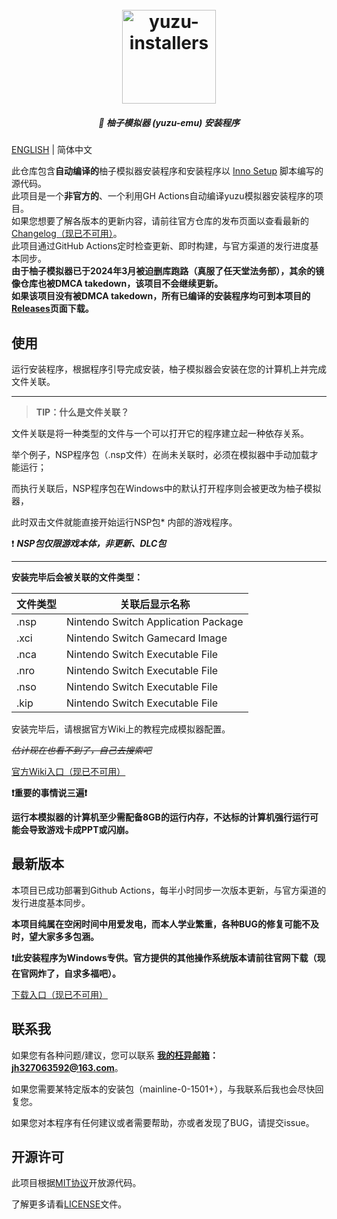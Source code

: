 <h1 align="center">
  <br>
  <a href="https://github.com/LuccaWang404/yuzu-installers"><img src="./yuzu.ico" alt="yuzu-installers" width="150"></a>
</h1>
<h5 align="center">
<b>🍊 柚子模拟器 (yuzu-emu) 安装程序</b>
</h5>


[ENGLISH](./README.md) | 简体中文

<p>
       此仓库包含<b>自动编译的</b>柚子模拟器安装程序和安装程序以 <a href ="https://jrsoftware.org/isinfo.php">Inno Setup</a> 脚本编写的源代码。</br>
       此项目是一个<b>非官方的</b>、一个利用GH Actions自动编译yuzu模拟器安装程序的项目。</b></br>
       如果您想要了解各版本的更新内容，请前往官方仓库的发布页面以查看最新的<a href="https://github.com/yuzu-emu/yuzu-mainline/releases/latest">Changelog（现已不可用）</a>。</br>
       此项目通过GitHub Actions定时检查更新、即时构建，与官方渠道的发行进度基本同步。</br>
      <b>由于柚子模拟器已于2024年3月被迫删库跑路（真服了任天堂法务部），其余的镜像仓库也被DMCA takedown，该项目不会继续更新。</b></br>
      <b>如果该项目没有被DMCA takedown，所有已编译的安装程序均可到本项目的<a href ="https://github.com/LuccaWang404/yuzu-installers/releases">Releases</a>页面下载。</b>
</p>



## 使用
运行安装程序，根据程序引导完成安装，柚子模拟器会安装在您的计算机上并完成文件关联。

***
> **TIP：什么是文件关联？**

文件关联是将一种类型的文件与一个可以打开它的程序建立起一种依存关系。

举个例子，NSP程序包（.nsp文件）在尚未关联时，必须在模拟器中手动加载才能运行；

而执行关联后，NSP程序包在Windows中的默认打开程序则会被更改为柚子模拟器，

此时双击文件就能直接开始运行NSP包* 内部的游戏程序。

❗️ ***NSP包仅限游戏本体，非更新、DLC包***

***

**安装完毕后会被关联的文件类型：**

| 文件类型 | 关联后显示名称                      |
| -------- | ----------------------------------- |
| .nsp     | Nintendo Switch Application Package |
| .xci     | Nintendo Switch Gamecard Image      |
| .nca     | Nintendo Switch Executable File     |
| .nro     | Nintendo Switch Executable File     |
| .nso     | Nintendo Switch Executable File     |
| .kip     | Nintendo Switch Executable File     |

安装完毕后，请根据官方Wiki上的教程完成模拟器配置。

*~~估计现在也看不到了，自己去搜索吧~~*

[官方Wiki入口（现已不可用）](https://yuzu-emu.org/wiki/)

**❗️重要的事情说三遍❗️** 

**运行本模拟器的计算机至少需配备8GB的运行内存，不达标的计算机强行运行可能会导致游戏卡成PPT或闪崩。**

## 最新版本
本项目已成功部署到Github Actions，每半小时同步一次版本更新，与官方渠道的发行进度基本同步。

**本项目纯属在空闲时间中用爱发电，而本人学业繁重，各种BUG的修复可能不及时，望大家多多包涵。**

**❗️此安装程序为Windows专供。官方提供的其他操作系统版本请前往官网下载（现在官网炸了，自求多福吧）。**

[下载入口（现已不可用）](https://yuzu-emu.org/downloads)

## 联系我
如果您有各种问题/建议，您可以联系 **[我的枉异邮箱](mailto:jh327063592@163.com)：jh327063592@163.com**。

如果您需要某特定版本的安装包（mainline-0-1501+），与我联系后我也会尽快回复您。

如果您对本程序有任何建议或者需要帮助，亦或者发现了BUG，请提交issue。

## 开源许可
此项目根据[MIT协议](./LICENSE.txt)开放源代码。

了解更多请看[LICENSE](./LICENSE.txt)文件。